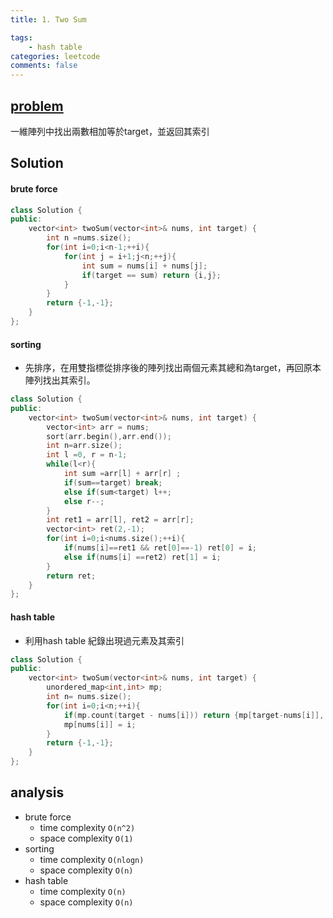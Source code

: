 ```yaml
---
title: 1. Two Sum

tags:  
    - hash table
categories: leetcode
comments: false
---
```





## [problem](https://leetcode.com/problems/two-sum/)

一維陣列中找出兩數相加等於target，並返回其索引


## Solution

#### brute force
```c++
class Solution {
public:
    vector<int> twoSum(vector<int>& nums, int target) {
        int n =nums.size();
        for(int i=0;i<n-1;++i){
            for(int j = i+1;j<n;++j){
                int sum = nums[i] + nums[j];
                if(target == sum) return {i,j};
            }
        }
        return {-1,-1};
    }
};
```
#### sorting
- 先排序，在用雙指標從排序後的陣列找出兩個元素其總和為target，再回原本陣列找出其索引。

```c++
class Solution {
public:
    vector<int> twoSum(vector<int>& nums, int target) {
        vector<int> arr = nums;
        sort(arr.begin(),arr.end());
        int n=arr.size();
        int l =0, r = n-1;
        while(l<r){
            int sum =arr[l] + arr[r] ;
            if(sum==target) break;
            else if(sum<target) l++;
            else r--;
        }
        int ret1 = arr[l], ret2 = arr[r];
        vector<int> ret(2,-1);
        for(int i=0;i<nums.size();++i){
            if(nums[i]==ret1 && ret[0]==-1) ret[0] = i;
            else if(nums[i] ==ret2) ret[1] = i;
        }
        return ret;
    }
};
```

#### hash table
- 利用hash table 紀錄出現過元素及其索引

```c++
class Solution {
public:
    vector<int> twoSum(vector<int>& nums, int target) {
        unordered_map<int,int> mp;
        int n= nums.size();
        for(int i=0;i<n;++i){
            if(mp.count(target - nums[i])) return {mp[target-nums[i]], i};
            mp[nums[i]] = i;                  
        }
        return {-1,-1};
    }
};
```

## analysis
- brute force
    - time complexity `O(n^2)`
    - space complexity `O(1)`
- sorting
    - time complexity `O(nlogn)`
    - space complexity `O(n)`
- hash table 
    - time complexity `O(n)`
    - space complexity `O(n)`